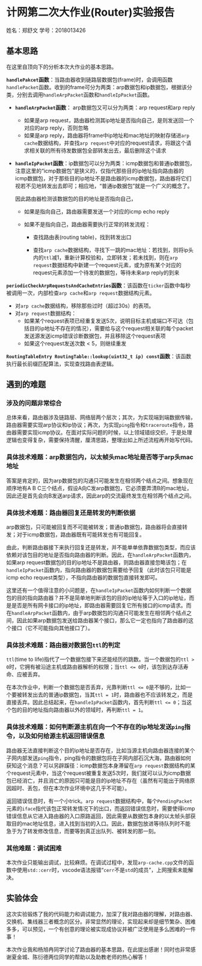 # 计网第二次大作业(Router)实验报告

姓名：郑舒文
学号：2018013426

## 基本思路

在这里自顶向下的分析本次大作业的基本思路。

**`handlePakcet`函数**：当路由器收到链路层数据包(frame)时，会调用函数`handlePacket`函数。收到的frame可分为两类：arp数据包和ip数据包，根据该分类，分别去调用`handleArpPacket`函数和`handleIpPacket`函数。

* **`handleArpPacket`函数**： arp数据包又可以分为两类：arp request和arp reply

  * 如果是arp request，路由器检测其ip地址是否指向自己，是则发送回一个对应的arp reply，否则忽略
  * 如果是arp reply，路由器将frame中ip地址和mac地址的映射存储进`arp cache`数据结构，并查找`arp request`中对应的request请求，将跟这个请求相关联的所有待发数据包全部转发出去，最后删除这个请求

* **`handleIpPacket`函数**：ip数据包可以分为两类：icmp数据包和普通ip数据包，注意这里的“icmp数据包”是狭义的，仅指代那些目的ip地址指向路由器的icmp数据包，对于那些目的ip地址不是路由器的icmp数据包，路由器将它们视若不见地转发出去即可；相应地，“普通ip数据包”就是一个广义的概念了。

  因此路由器检测该数据包的目的地址是否指向自己，

  * 如果是指向自己，路由器需要发送一个对应的icmp echo reply

  * 如果不是指向自己，路由器需要执行正常的转发流程：

    * 查找路由表(routing table)，找到转发出口

    * 查找`arp cache`数据结构，寻找下一跳的mac地址：若找到，则将ip头内的`ttl`减1，重新计算校验和，立即转发；若未找到，则在`arp request`数据结构中新建一个request元素，或为原有某个对应的request元素添加一个待发的数据包，等待未来arp reply的到来

**`periodicCheckArpRequestsAndCacheEntries`函数**：该函数在`ticker`函数中每秒被调用一次，内部检查`arp cache`和`arp request`数据结构元素。

* 对`arp cache`数据结构，移除那些过时（超过30s）的表项。
* 对`arp request`数据结构：
  * 如果某个request表项已经重复发送5次，说明目标主机或端口不可达（包括目的ip地址不存在的情况），需要给与这个request相关联的每个packet发送源发送icmp错误诊断数据包，并且移除这个request表项
  * 如果这个request发送次数 < 5，则继续重发

**`RoutingTableEntry RoutingTable::lookup(uint32_t ip) const`函数**：该函数执行最长前缀匹配算法，实现查找路由表逻辑。

## 遇到的难题

### 涉及的问题非常综合

总体来看，路由器涉及链路层、网络层两个层次；其次，为实现端到端数据传输，路由器需要实现arp协议和ip协议；再次，为实现`ping`指令和`traceroute`指令，路由器需要实现icmp协议。在面对实际问题的时候，以上领域错综交织，于是处理逻辑也变得复杂，需要保持清醒，厘清思路，整理出如上所述流程再开始写代码。

### 具体技术难题：arp数据包内，以太帧头mac地址是否等于arp头mac地址

答案是肯定的，因为arp数据包的沟通只可能发生在相邻两个结点之间。想象现在顺序地有A B C三个结点，假设A向C发arp数据包，它必须要弄清B的mac地址，因此还是首先会向B发送arp请求，因此arp的交流最终发生在相邻两个结点之间。

### 具体技术难题：路由器回复还是转发的判断依据

arp数据包，只可能被回复而不可能被转发；普通ip数据包，路由器将会直接转发；对于icmp数据包，路由器既有可能转发也有可能回复。

由此，判断路由器接下来执行回复还是转发，并不能单单依靠数据包类型，而应该依赖对该包目的地址是否指向路由器的判断。因此，在`handleArpPacket`函数内，如果arp request数据包的目的ip地址不是路由器，则路由器直接忽略该包；在`handleIpPacket`函数内，指向路由器的数据包需要给予回复（此时该包只可能是icmp echo request类型），不指向路由器的数据包直接转发即可。

这里还有一个值得注意的小问题是，在`handleIpPacket`函数内如何判断一个数据包的目的指向路由器？并不是简单地判断该包的目的ip地址等于入口的ip地址，而是是否是所有网卡接口的ip地址，即路由器需要回复它所有接口的icmp请求。而在`handleArpPacket`函数内，由于arp数据包的沟通只可能发生在相邻两个结点之间，因此如果arp数据包发送给路由器某个接口，那么它一定也指向了路由器的这个接口（它不可能指向其他接口了）。

### 具体技术难题：路由器对数据包`ttl`的判定

`ttl`(time to life)指代了一个数据包接下来还能经历的跳数。当一个数据包的`ttl > 0`时，它拥有被沿途主机或路由器解析的权限；当`ttl <= 0`时，该包到达存活寿命、应被丢弃。

在本次作业中，判断一个数据包是否丢弃，光靠判断`ttl <= 0`是不够的，比如一个要被转发出去的普通ip数据包，当其`ttl = 1`时，路由器也不应该转发之，而是直接丢弃。因此总结起来，在`handleIpPacket`函数内，首先判断`ttl <= 0`；当这个包的目的地址指向路由器以外的领域时，再判断`ttl = 1`。

### 具体技术难题：如何判断源主机在向一个不存在的ip地址发送`ping`指令，以及如何给源主机返回错误信息

路由器无法直接判断这个目的ip地址是否存在，比如当源主机向路由器连接的某个子网内部发送`ping`指令，ping指令的数据包将在子网内部石沉大海，路由器如何获知这个消息？可以另辟蹊径：icmp数据包本身滞留在`arp request`数据结构的某个request元素中，当这个request被重复发送5次时，我们就可以认为icmp数据包已经消亡，并且消亡的原因只可能是目的ip地址不存在（虽然有可能出于网络原因超时、丢包，但在本次作业环境中这几乎不可能）。

返回错误信息时，有一个小trick。`arp request`数据结构中，每个`PendingPacket`元素的`iface`指代该包正常转发情况下的出口，而返回错误信息时，需要使得icmp错误信息从它进入路由器的入口原路返回，因此需要从数据包本身的以太帧头部获取目的mac地址信息，进入找到当初的入口。因此，数据包放进等待队列时不能急于为了转发修改信息，而要等到真正出队列、被转发的那一刻。

### 其他难题：调试困难

本次作业只能输出调试，比较麻烦。在调试过程中，发现`arp-cache.cpp`文件的函数中使用`std::cerr`时，vscode语法报错“`cerr`不是`std`的成员”，上网搜索未能解决。

## 实验体会

这次实验锻炼了我的代码能力和调试能力，加深了我对路由器的理解，对路由器、交换机、集线器三者概念的区分。非常显然的理论，实现起来却是细节繁杂、困难多多，可以预见，一个有创意的理论被实现成协议并被广泛使用是多么困难的一件事！

本次作业我和杨旭冉同学讨论了路由器的基本思路，在此提出感谢！同时也非常感谢夏金城、陈衍德两位同学的帮助以及助教老师的热心解答！